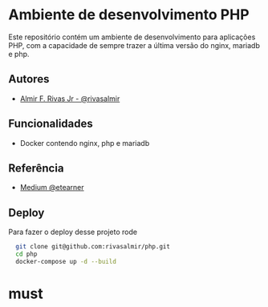 
# Ambiente de desenvolvimento PHP

Este repositório contém um ambiente de desenvolvimento para aplicações PHP, com a capacidade de sempre trazer a última versão do nginx, mariadb e php.


## Autores

- [Almir F. Rivas Jr - @rivasalmir](https://medium.com/@rivasalmir)


## Funcionalidades

- Docker contendo nginx, php e mariadb



## Referência

 - [Medium @etearner](https://medium.com/@etearner/setting-up-a-php-development-environment-with-docker-06cc7396a858)
## Deploy

Para fazer o deploy desse projeto rode

```bash
  git clone git@github.com:rivasalmir/php.git
  cd php
  docker-compose up -d --build
```

# must

